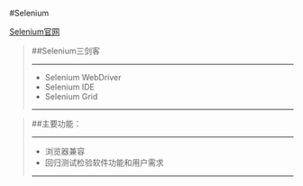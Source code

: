 #Selenium

[Selenium官网](https://selenium.dev)

>##Selenium三剑客  
>***
>* Selenium WebDriver  
>* Selenium IDE  
>* Selenium Grid 
>***

>##主要功能：
>***
>+ 浏览器兼容
>+ 回归测试检验软件功能和用户需求
>***